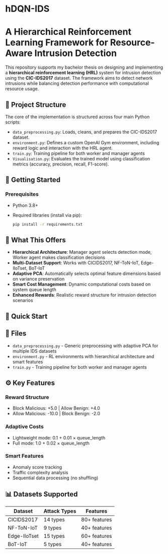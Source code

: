 # hDQN-IDS

# A Hierarchical Reinforcement Learning Framework for Resource-Aware Intrusion Detection

This repository supports my bachelor thesis on designing and implementing a **hierarchical reinforcement learning (HRL)** system for intrusion detection using the **CIC-IDS2017** dataset. The framework aims to detect network intrusions while balancing detection performance with computational resource usage.

## 📂 Project Structure

The core of the implementation is structured across four main Python scripts:

- `data_preprocessing.py`: Loads, cleans, and prepares the CIC-IDS2017 dataset.
- `environment.py`: Defines a custom OpenAI Gym environment, including reward logic and interaction with the HRL agent.
- `train.py`: Training pipeline for both worker and manager agents
- `Visualisation.py`: Evaluates the trained model using classification metrics (accuracy, precision, recall, F1-score).

## 🚀 Getting Started

### Prerequisites

- Python 3.8+
- Required libraries (install via pip):
  
  ```bash
  pip install -r requirements.txt

## 🎯 What This Offers

- **Hierarchical Architecture**: Manager agent selects detection mode, Worker agent makes classification decisions
- **Multi-Dataset Support**: Works with CICIDS2017, NF-ToN-IoT, Edge-IIoTset, BoT-IoT
- **Adaptive PCA**: Automatically selects optimal feature dimensions based on variance preservation
- **Smart Cost Management**: Dynamic computational costs based on system queue length
- **Enhanced Rewards**: Realistic reward structure for intrusion detection scenarios

## 🚀 Quick Start



## 📁 Files

- `data_preprocessing.py` - Generic preprocessing with adaptive PCA for multiple IDS datasets
- `environment.py` - RL environments with hierarchical architecture and smart features  
- `train.py` - Training pipeline for both worker and manager agents

## ⚙️ Key Features

### Reward Structure
- Block Malicious: +5.0 | Allow Benign: +4.0
- Allow Malicious: -10.0 | Block Benign: -2.0

### Adaptive Costs
- Lightweight mode: 0.1 + 0.01 × queue_length
- Full mode: 1.0 + 0.02 × queue_length

### Smart Features
- Anomaly score tracking
- Traffic complexity analysis
- Sequential data processing (no shuffling)

## 📊 Datasets Supported

| Dataset | Attack Types | Features |
|---------|--------------|----------|
| CICIDS2017 | 14 types | 80+ features |
| NF-ToN-IoT | 9 types | 40+ features |
| Edge-IIoTset | 15 types | 60+ features |
| BoT-IoT | 5 types | 40+ features |

